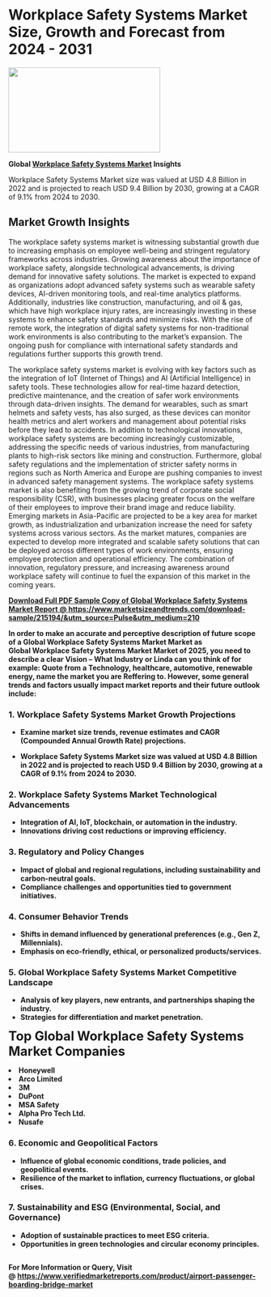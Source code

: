 <H1>Workplace Safety Systems Market Size, Growth and Forecast from 2024 - 2031</H1><img class="aligncenter size-medium wp-image-584254" src="https://thirdeyenews.in/wp-content/uploads/2024/09/Global-Market-Research-300x168.jpeg" alt="" width="300" height="168" /><p><strong>Global&nbsp;<a href="https://www.marketsizeandtrends.com/download-sample/215194/&amp;utm_source=Pulse&amp;utm_medium=210">Workplace Safety Systems Market</a> Insights</strong></p><p>Workplace Safety Systems Market size was valued at USD 4.8 Billion in 2022 and is projected to reach USD 9.4 Billion by 2030, growing at a CAGR of 9.1% from 2024 to 2030.</p><p><h2>Market Growth Insights</h2> <p>The workplace safety systems market is witnessing substantial growth due to increasing emphasis on employee well-being and stringent regulatory frameworks across industries. Growing awareness about the importance of workplace safety, alongside technological advancements, is driving demand for innovative safety solutions. The market is expected to expand as organizations adopt advanced safety systems such as wearable safety devices, AI-driven monitoring tools, and real-time analytics platforms. Additionally, industries like construction, manufacturing, and oil & gas, which have high workplace injury rates, are increasingly investing in these systems to enhance safety standards and minimize risks. With the rise of remote work, the integration of digital safety systems for non-traditional work environments is also contributing to the market’s expansion. The ongoing push for compliance with international safety standards and regulations further supports this growth trend.</p> <p><strong><a href="#"></a></strong></p> <p>The workplace safety systems market is evolving with key factors such as the integration of IoT (Internet of Things) and AI (Artificial Intelligence) in safety tools. These technologies allow for real-time hazard detection, predictive maintenance, and the creation of safer work environments through data-driven insights. The demand for wearables, such as smart helmets and safety vests, has also surged, as these devices can monitor health metrics and alert workers and management about potential risks before they lead to accidents. In addition to technological innovations, workplace safety systems are becoming increasingly customizable, addressing the specific needs of various industries, from manufacturing plants to high-risk sectors like mining and construction. Furthermore, global safety regulations and the implementation of stricter safety norms in regions such as North America and Europe are pushing companies to invest in advanced safety management systems. The workplace safety systems market is also benefiting from the growing trend of corporate social responsibility (CSR), with businesses placing greater focus on the welfare of their employees to improve their brand image and reduce liability. Emerging markets in Asia-Pacific are projected to be a key area for market growth, as industrialization and urbanization increase the need for safety systems across various sectors. As the market matures, companies are expected to develop more integrated and scalable safety solutions that can be deployed across different types of work environments, ensuring employee protection and operational efficiency. The combination of innovation, regulatory pressure, and increasing awareness around workplace safety will continue to fuel the expansion of this market in the coming years.</p> <p><strong><a href="#"></p><p><span class=""><strong>Download Full PDF Sample Copy of Global Workplace Safety Systems Market Report</strong> @ <a href="https://www.marketsizeandtrends.com/download-sample/215194/&amp;utm_source=Pulse&amp;utm_medium=210" target="_blank">https://www.marketsizeandtrends.com/download-sample/215194/&amp;utm_source=Pulse&amp;utm_medium=210</a></span></p><p>In order to make an accurate and perceptive description of future scope of a Global&nbsp;Workplace Safety Systems Market Market as Global&nbsp;Workplace Safety Systems Market Market of 2025, you need to describe a clear Vision &ndash; What Industry or Linda can you think of for example: Quote from a Technology, healthcare, automotive, renewable energy, name the market you are Reffering to. However, some general trends and factors usually impact market reports and their future outlook include:</p><h3>1.&nbsp;<strong>Workplace Safety Systems Market Growth Projections</strong></h3><ul><li>Examine market size trends, revenue estimates and CAGR (Compounded Annual Growth Rate) projections.</li><li><p>Workplace Safety Systems Market size was valued at USD 4.8 Billion in 2022 and is projected to reach USD 9.4 Billion by 2030, growing at a CAGR of 9.1% from 2024 to 2030.</p></li></ul><h3>2.&nbsp;<strong>Workplace Safety Systems Market Technological Advancements</strong></h3><ul><li>Integration of AI, IoT, blockchain, or automation in the industry.</li><li>Innovations driving cost reductions or improving efficiency.</li></ul><h3>3.&nbsp;<strong>Regulatory and Policy Changes</strong></h3><ul><li>Impact of global and regional regulations, including sustainability and carbon-neutral goals.</li><li>Compliance challenges and opportunities tied to government initiatives.</li></ul><h3>4.&nbsp;<strong>Consumer Behavior Trends</strong></h3><ul><li>Shifts in demand influenced by generational preferences (e.g., Gen Z, Millennials).</li><li>Emphasis on eco-friendly, ethical, or personalized products/services.</li></ul><h3>5.&nbsp;<strong>Global Workplace Safety Systems Market Competitive Landscape</strong></h3><ul><li>Analysis of key players, new entrants, and partnerships shaping the industry.</li><li>Strategies for differentiation and market penetration.</li></ul><p data-pm-slice="1 1 []"><span style="color: inherit; font-family: inherit; font-size: 25px;">Top Global Workplace Safety Systems Market Companies</span></p><div class="" data-test-id=""><p><li>Honeywell</li><li> Arco Limited</li><li> 3M</li><li> DuPont</li><li> MSA Safety</li><li> Alpha Pro Tech Ltd.</li><li> Nusafe</li></p></div><h3>6.&nbsp;<strong>Economic and Geopolitical Factors</strong></h3><ul><li>Influence of global economic conditions, trade policies, and geopolitical events.</li><li>Resilience of the market to inflation, currency fluctuations, or global crises.</li></ul><h3>7.&nbsp;<strong>Sustainability and ESG (Environmental, Social, and Governance)</strong></h3><ul><li>Adoption of sustainable practices to meet ESG criteria.</li><li>Opportunities in green technologies and circular economy principles.</li></ul><h2><strong style="font-size: 14px;">For More Information or Query, Visit @&nbsp;</strong><a style="background-color: #ffffff; font-size: 14px;" href="https://www.marketsizeandtrends.com/report/workplace-safety-systems-market/" target="_blank">https://www.verifiedmarketreports.com/product/airport-passenger-boarding-bridge-market</a></h2>
